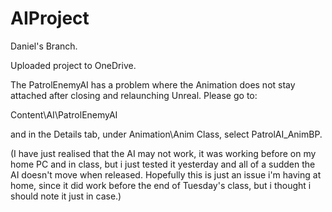 # AIProject

Daniel's Branch.


Uploaded project to OneDrive.


The PatrolEnemyAI has a problem where the Animation does not stay attached after closing and relaunching Unreal. Please go to:

Content\AI\PatrolEnemyAI

and in the Details tab, under Animation\Anim Class, select PatrolAI_AnimBP.






(I have just realised that the AI may not work, it was working before on my home PC and in class, but i just tested it yesterday and all of a sudden the AI doesn't move when released. Hopefully this is just an issue i'm having at home, since it did work before the end of Tuesday's class, but i thought i should note it just in case.)
